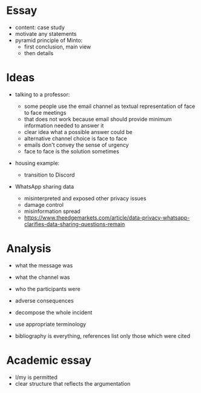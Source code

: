 # Essay
- content: case study
- motivate any statements 
- pyramid principle of Minto:
  - first conclusion, main view
  - then details

# Ideas
- talking to a professor:
  - some people use the email channel as textual representation of face to face meetings
  - that does not work because email should provide minimum information needed to answer it
  - clear idea what a possible answer could be
  - alternative channel choice is face to face
  - emails don't convey the sense of urgency
  - face to face is the solution sometimes

- housing example:
  - transition to Discord
  
- WhatsApp sharing data
  - misinterpreted and exposed other privacy issues
  - damage control
  - misinformation spread
  - https://www.theedgemarkets.com/article/data-privacy-whatsapp-clarifies-data-sharing-questions-remain
  
# Analysis
- what the message was
- what the channel was
- who the participants were
- adverse consequences
- decompose the whole incident
- use appropriate terminology


- bibliography is everything, references list only those which were cited

# Academic essay
- I/my is permitted
- clear structure that reflects the argumentation
